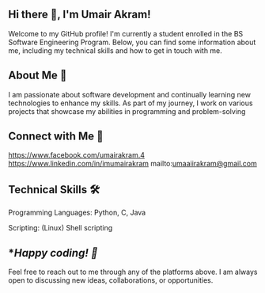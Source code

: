## Hi there 👋, I'm Umair Akram!
Welcome to my GitHub profile! I'm currently a student enrolled in the BS Software Engineering Program. Below, you can find some information about me, including my technical skills and how to get in touch with me.

## About Me 🚀
I am passionate about software development and continually learning new technologies to enhance my skills. As part of my journey, I work on various projects that showcase my abilities in programming and problem-solving

## Connect with Me 🔗
https://www.facebook.com/umairakram.4
https://www.linkedin.com/in/imumairakram
mailto:umaaiirakram@gmail.com

## Technical Skills 🛠️
Programming Languages: Python, C, Java

Scripting: (Linux) Shell scripting


## **Happy coding! 🚀*
Feel free to reach out to me through any of the platforms above. I am always open to discussing new ideas, collaborations, or opportunities.

